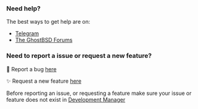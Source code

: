 <!--## Hi there 👋

Yes, we are developing GhostBSD on GitHub.

**Here are some ideas to get you started:**
🙋‍♀️ A short introduction - what is your organization all about?
🌈 Contribution guidelines - how can the community get involved?
👩‍💻 Useful resources - where can the community find your docs? Is there anything else the community should know?
🍿 Fun facts - what does your team eat for breakfast?
🧙 Remember, you can do mighty things with the power of [Markdown](https://docs.github.com/github/writing-on-github/getting-started-with-writing-and-formatting-on-github/basic-writing-and-formatting-syntax)
-->

### Need help?
The best ways to get help are on:
* [Telegram](https://t.me/ghostbsd)
* [The GhostBSD Forums](https://forums.ghostbsd.org)

### Need to report a issue or request a new feature?
:bug: Report a bug [here](https://github.com/ghostbsd/issues/issues/new?assignees=&labels=bug&template=bug_report.yaml)

:sparkles: Request a new feature [here](https://github.com/ghostbsd/issues/issues/new?assignees=&labels=feature&template=feature_request.yaml)

Before reporting an issue, or requesting a feature make sure your issue or feature does not exist in [Development Manager](https://github.com/orgs/ghostbsd/projects/4/views/1)
